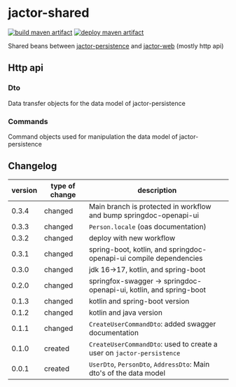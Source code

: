 # jactor-shared
[![build maven artifact](https://github.com/jactor-rises/jactor-shared/actions/workflows/deploy.yaml/badge.svg)](https://github.com/jactor-rises/jactor-shared/actions/workflows/build.yaml)
[![deploy maven artifact](https://github.com/jactor-rises/jactor-shared/actions/workflows/deploy.yaml/badge.svg)](https://github.com/jactor-rises/jactor-shared/actions/workflows/prepare-deploy.yaml)

Shared beans between [jactor-persistence](https://github.com/jactor-rises/jactor-persistencehttps://github.com/jactor-rises/jactor-web) and
[jactor-web]() (mostly http api)

## Http api

### Dto
Data transfer objects for the data model of jactor-persistence

### Commands
Command objects used for manipulation the data model of jactor-persistence

## Changelog
| version | type of change  | description                                                           |
|---------|-----------------|-----------------------------------------------------------------------|
| 0.3.4   | changed         | Main branch is protected in workflow and bump springdoc-openapi-ui    |
| 0.3.3   | changed         | `Person.locale` (oas documentation)                                   |
| 0.3.2   | changed         | deploy with new workflow                                              |
| 0.3.1   | changed         | spring-boot, kotlin, and springdoc-openapi-ui compile dependencies    |
| 0.3.0   | changed         | jdk 16->17, kotlin, and spring-boot                                   |
| 0.2.0   | changed         | springfox-swagger -> springdoc-openapi-ui, kotlin, and spring-boot    |
| 0.1.3   | changed         | kotlin and spring-boot version                                        |
| 0.1.2   | changed         | kotlin and java version                                               |
| 0.1.1   | changed         | `CreateUserCommandDto`: added swagger documentation                   |
| 0.1.0   | created         | `CreateUserCommandDto`: used to create a user on `jactor-persistence` |
| 0.0.1   | created         | `UserDto`, `PersonDto`, `AddressDto`: Main dto's of the data model    |
